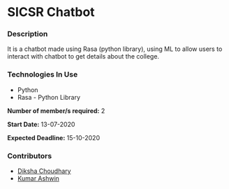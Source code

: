 # **SICSR Chatbot**

### **Description**
It is a chatbot made using Rasa (python library), using ML to allow users to interact with chatbot to get details about the college.

### **Technologies In Use**
* Python
* Rasa - Python Library
<!-- To add more technologies use the same format! -->

**Number of member/s required:** 2

**Start Date:**  13-07-2020
  
**Expected Deadline:** 15-10-2020
### **Contributors**
* [Diksha Choudhary](github.com/Diksha0510)
* [Kumar Ashwin](github.com/krAshwin)
<!-- To add more contributors use the same format! -->
